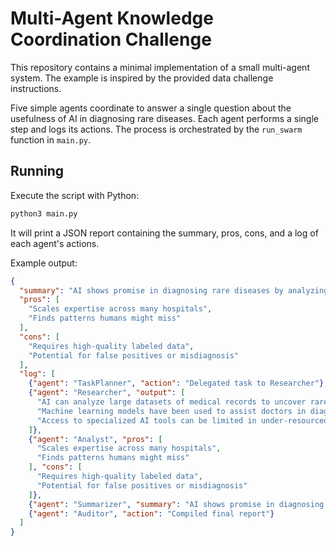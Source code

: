 # Multi-Agent Knowledge Coordination Challenge

This repository contains a minimal implementation of a small multi-agent system. The example is inspired by the provided data challenge instructions.

Five simple agents coordinate to answer a single question about the usefulness of AI in diagnosing rare diseases. Each agent performs a single step and logs its actions. The process is orchestrated by the `run_swarm` function in `main.py`.

## Running

Execute the script with Python:

```bash
python3 main.py
```

It will print a JSON report containing the summary, pros, cons, and a log of each agent's actions.

Example output:

```json
{
  "summary": "AI shows promise in diagnosing rare diseases by analyzing large datasets and highlighting subtle patterns. However, its effectiveness depends on high-quality data and careful validation to avoid mistakes.",
  "pros": [
    "Scales expertise across many hospitals",
    "Finds patterns humans might miss"
  ],
  "cons": [
    "Requires high-quality labeled data",
    "Potential for false positives or misdiagnosis"
  ],
  "log": [
    {"agent": "TaskPlanner", "action": "Delegated task to Researcher"},
    {"agent": "Researcher", "output": [
      "AI can analyze large datasets of medical records to uncover rare disease patterns.",
      "Machine learning models have been used to assist doctors in diagnosing conditions with few existing cases.",
      "Access to specialized AI tools can be limited in under-resourced regions."
    ]},
    {"agent": "Analyst", "pros": [
      "Scales expertise across many hospitals",
      "Finds patterns humans might miss"
    ], "cons": [
      "Requires high-quality labeled data",
      "Potential for false positives or misdiagnosis"
    ]},
    {"agent": "Summarizer", "summary": "AI shows promise in diagnosing rare diseases by analyzing large datasets and highlighting subtle patterns. However, its effectiveness depends on high-quality data and careful validation to avoid mistakes."},
    {"agent": "Auditor", "action": "Compiled final report"}
  ]
}
```

